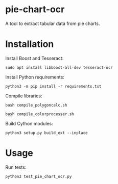 # pie-chart-ocr
A tool to extract tabular data from pie charts.

# Installation

Install Boost and Tesseract:

`sudo apt install libboost-all-dev tesseract-ocr`

Install Python requirements:

`python3 -m pip install -r requirements.txt`

Compile libraries:

`bash compile_polygoncalc.sh`

`bash compile_colorprocesser.sh`

Build Cython modules:

`python3 setup.py build_ext --inplace`

# Usage

Run tests:

`python3 test_pie_chart_ocr.py`
